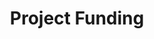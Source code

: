 ---
sidebar_position: 10
title: Project Funding
description: Project Funding
hide_table_of_contents: false
---
